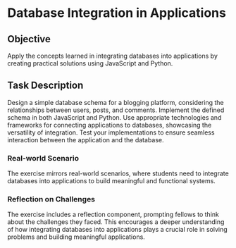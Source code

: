 # Database Integration in Applications

## Objective
Apply the concepts learned in integrating databases into applications by creating practical solutions using JavaScript and Python.



## Task Description

Design a simple database schema for a blogging platform, considering the relationships between users, posts, and comments.
Implement the defined schema in both JavaScript and Python.
Use appropriate technologies and frameworks for connecting applications to databases, showcasing the versatility of integration.
Test your implementations to ensure seamless interaction between the application and the database.


### Real-world Scenario
The exercise mirrors real-world scenarios, where students need to integrate databases into applications to build meaningful and functional systems.


### Reflection on Challenges
The exercise includes a reflection component, prompting fellows to think about the challenges they faced. This encourages a deeper understanding of how integrating databases into applications plays a crucial role in solving problems and building meaningful applications.
